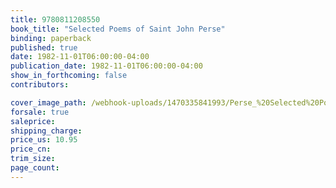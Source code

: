 ```yaml
---
title: 9780811208550
book_title: "Selected Poems of Saint John Perse"
binding: paperback
published: true
date: 1982-11-01T06:00:00-04:00
publication_date: 1982-11-01T06:00:00-04:00
show_in_forthcoming: false
contributors:

cover_image_path: /webhook-uploads/1470335841993/Perse_%20Selected%20Poems.jpg
forsale: true
saleprice:
shipping_charge:
price_us: 10.95
price_cn:
trim_size:
page_count:
---
```


